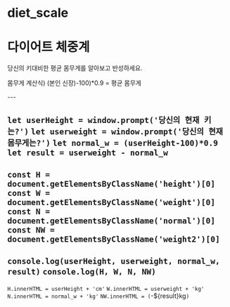 # diet_scale
<h1>다이어트 체중계</h1>
<p>당신의 키대비한 평균 몸무게를 알아보고 반성하세요.</p>
<p>몸무게 계산식) (본인 신장)-100)*0.9 = 평균 몸무게</p>
---

`let userHeight = window.prompt('당신의 현재 키는?')`
`let userweight = window.prompt('당신의 현재 몸무게는?')`
`let normal_w = (userHeight-100)*0.9`
`let result = userweight - normal_w`
---
`const H = document.getElementsByClassName('height')[0]`
`const W = document.getElementsByClassName('weight')[0]`
`const N = document.getElementsByClassName('normal')[0]`
`const NW = document.getElementsByClassName('weight2')[0]`
---
`console.log(userHeight, userweight, normal_w, result)`
`console.log(H, W, N, NW)`
---
`H.innerHTML = userHeight + 'cm'`
`W.innerHTML = userweight + 'kg'`
`N.innerHTML = normal_w + 'kg'`
`NW.innerHTML = (`-${result}kg`)`
